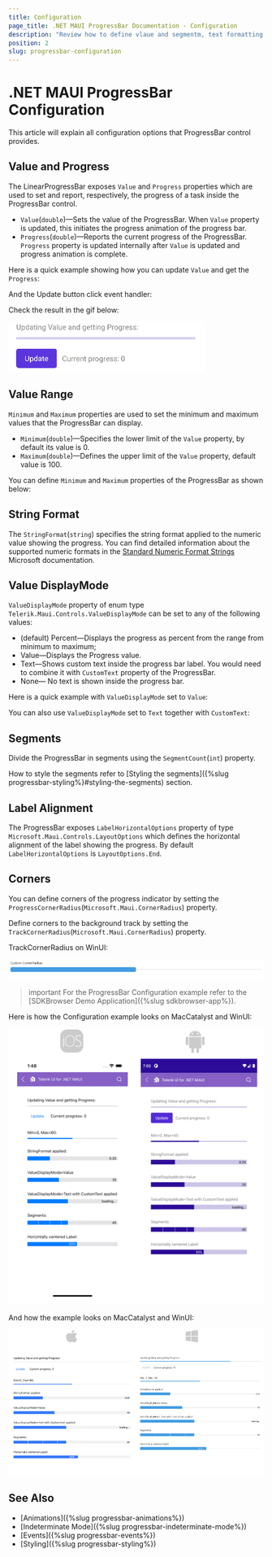 ```yaml
---
title: Configuration
page_title: .NET MAUI ProgressBar Documentation - Configuration
description: "Review how to define vlaue and segmentm, text formatting, value range and more for the Telerik ProgressBar for .NET MAUI control."
position: 2
slug: progressbar-configuration
---
```


# .NET MAUI ProgressBar Configuration

This article will explain all configuration options that ProgressBar control provides.

## Value and Progress

The LinearProgressBar exposes `Value` and `Progress` properties which are used to set and report, respectively, the progress of a task inside the ProgressBar control.

* `Value`(`double`)&mdash;Sets the value of the ProgressBar. When `Value` property is updated, this initiates the progress animation of the progress bar.
* `Progress`(`double`)&mdash;Reports the current progress of the ProgressBar. `Progress` property is updated internally after `Value` is updated and progress animation is complete.

Here is a quick example showing how you can update `Value` and get the `Progress`:

<snippet id='progressbar-configuration-value'/>

And the Update button click event handler:

<snippet id='progressbar-configuration-valueupdated'/>

Check the result in the gif below:

![ProgressBar Progress Update](images/progressbar-progress-android.gif)

## Value Range

`Minimum` and `Maximum` properties are used to set the minimum and maximum values that the ProgressBar can display.

* `Minimum`(`double`)&mdash;Specifies the lower limit of the `Value` property, by default its value is 0.
* `Maximum`(`double`)&mdash;Defines the upper limit of the `Value` property, default value is 100.

You can define `Minimum` and `Maximum` properties of the ProgressBar as shown below:

<snippet id='progressbar-configuration-minmax'/>

## String Format

The `StringFormat`(`string`) specifies the string format applied to the numeric value showing the progress. You can find detailed information about the supported numeric formats in the [Standard Numeric Format Strings](https://docs.microsoft.com/en-us/dotnet/standard/base-types/standard-numeric-format-strings) Microsoft documentation.

<snippet id='progressbar-configuration-stringformat'/>

## Value DisplayMode

`ValueDisplayMode` property of enum type `Telerik.Maui.Controls.ValueDisplayMode` can be set to any of the following values:

* (default) Percent&mdash;Displays the progress as percent from the range from minimum to maximum;
* Value&mdash;Displays the Progress value.
* Text&mdash;Shows custom text inside the progress bar label. You would need to combine it with `CustomText` property of the ProgressBar.
* None&mdash; No text is shown inside the progress bar.

Here is a quick example with `ValueDisplayMode` set to `Value`:

<snippet id='progressbar-configuration-valuedisplaymode'/>

You can also use `ValueDisplayMode` set to `Text` together with `CustomText`:

<snippet id='progressbar-configuration-customtext'/>

## Segments

Divide the ProgressBar in segments using the `SegmentCount`(`int`) property.

<snippet id='progressbar-configuration-segments'/>

How to style the segments refer to [Styling the segments]({%slug progressbar-styling%}#styling-the-segments) section.

## Label Alignment

The ProgressBar exposes `LabelHorizontalOptions` property of type `Microsoft.Maui.Controls.LayoutOptions` which defines the horizontal alignment of the label showing the progress. By default `LabelHorizontalOptions` is `LayoutOptions.End`.

<snippet id='progressbar-configuration-labelalignment' />

## Corners

You can define corners of the progress indicator by setting the `ProgressCornerRadius`(`Microsoft.Maui.CornerRadius`) property. 

Define corners to the background track by setting the `TrackCornerRadius`(`Microsoft.Maui.CornerRadius`) property.

<snippet id='progressbar-styling-corner-radius'/>

TrackCornerRadius on WinUI:

![Corners](images/progressbar-styling-corners.png)

>important For the ProgressBar Configuration example refer to the [SDKBrowser Demo Application]({%slug sdkbrowser-app%}).

Here is how the Configuration example looks on MacCatalyst and WinUI:

![ProgressBar Configuration](images/progressbar-configuration.png)

And how the example looks on MacCatalyst and WinUI: 

![ProgressBar Configuration](images/progressbar-configuration-desktop.png)

## See Also

- [Animations]({%slug progressbar-animations%})
- [Indeterminate Mode]({%slug progressbar-indeterminate-mode%})
- [Events]({%slug progressbar-events%})
- [Styling]({%slug progressbar-styling%})
